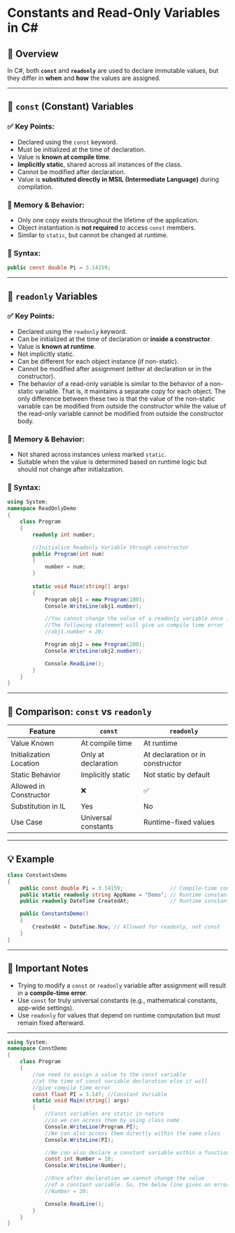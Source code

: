 # Constants and Read-Only Variables in C#

## 📌 Overview

In C#, both **`const`** and **`readonly`** are used to declare immutable values, but they differ in **when** and **how** the values are assigned.

---

## 🔁 `const` (Constant) Variables

### ✅ Key Points:
- Declared using the `const` keyword.
- Must be initialized at the time of declaration.
- Value is **known at compile time**.
- **Implicitly static**, shared across all instances of the class.
- Cannot be modified after declaration.
- Value is **substituted directly in MSIL (Intermediate Language)** during compilation.

### 🧠 Memory & Behavior:
- Only one copy exists throughout the lifetime of the application.
- Object instantiation is **not required** to access `const` members.
- Similar to `static`, but cannot be changed at runtime.

### 📌 Syntax:
```csharp
public const double Pi = 3.14159;
```

---

## 🔐 `readonly` Variables

### ✅ Key Points:
- Declared using the `readonly` keyword.
- Can be initialized at the time of declaration or **inside a constructor**.
- Value is **known at runtime**.
- Not implicitly static.
- Can be different for each object instance (if non-static).
- Cannot be modified after assignment (either at declaration or in the constructor).
- The behavior of a read-only variable is similar to the behavior of a non-static variable. That is, it maintains a separate copy for each object. The only difference between these two is that the value of the non-static variable can be modified from outside the constructor while the value of the read-only variable cannot be modified from outside the constructor body.

### 🧠 Memory & Behavior:
- Not shared across instances unless marked `static`.
- Suitable when the value is determined based on runtime logic but should not change after initialization.

### 📌 Syntax:
```csharp
using System;
namespace ReadOnlyDemo
{
    class Program
    {
        readonly int number;

        //Initialize Readonly Variable through constructor
        public Program(int num)
        {
            number = num;
        }
        
        static void Main(string[] args)
        {
            Program obj1 = new Program(100);
            Console.WriteLine(obj1.number);

            //You cannot change the value of a readonly variable once it is initialized
            //The following statement will give us compile time error 
            //obj1.number = 20;

            Program obj2 = new Program(200);
            Console.WriteLine(obj2.number);

            Console.ReadLine();
        }
    }
}
```

---

## 🔄 Comparison: `const` vs `readonly`

| Feature                     | `const`                        | `readonly`                        |
|----------------------------|--------------------------------|----------------------------------|
| Value Known                | At compile time                | At runtime                       |
| Initialization Location    | Only at declaration            | At declaration or in constructor |
| Static Behavior            | Implicitly static              | Not static by default            |
| Allowed in Constructor     | ❌                            | ✅                                |
| Substitution in IL         | Yes                            | No                               |
| Use Case                   | Universal constants            | Runtime-fixed values             |

---

## 💡 Example

```csharp
class ConstantsDemo
{
    public const double Pi = 3.14159;               // Compile-time constant
    public static readonly string AppName = "Demo"; // Runtime constant (shared)
    public readonly DateTime CreatedAt;             // Runtime constant (per instance)

    public ConstantsDemo()
    {
        CreatedAt = DateTime.Now; // Allowed for readonly, not const
    }
}
```

---

## 🛑 Important Notes
- Trying to modify a `const` or `readonly` variable after assignment will result in a **compile-time error**.
- Use `const` for truly universal constants (e.g., mathematical constants, app-wide settings).
- Use `readonly` for values that depend on runtime computation but must remain fixed afterward.

---

```csharp
using System;
namespace ConstDemo
{
    class Program
    {
        //we need to assign a value to the const variable
        //at the time of const variable declaration else it will
        //give compile time error
        const float PI = 3.14f; //Constant Variable
        static void Main(string[] args)
        {
            //Const variables are static in nature
            //so we can access them by using class name 
            Console.WriteLine(Program.PI);
            //We can also access them directly within the same class
            Console.WriteLine(PI);

            //We can also declare a constant variable within a function
            const int Number = 10;
            Console.WriteLine(Number);

            //Once after declaration we cannot change the value 
            //of a constant variable. So, the below line gives an error
            //Number = 20;

            Console.ReadLine();
        }
    }
}

```
